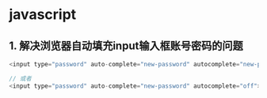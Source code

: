 # javascript

## 1. 解决浏览器自动填充input输入框账号密码的问题

```javascript
<input type="password" auto-complete="new-password" autocomplete="new-password">

// 或者
<input type="password" auto-complete="new-password" autocomplete="off">
```